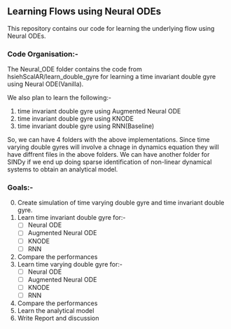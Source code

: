 ## Learning Flows using Neural ODEs

This repository contains our code for learning the underlying flow using Neural ODEs. 

### Code Organisation:-
The Neural_ODE folder contains the code from hsiehScalAR/learn_double_gyre for learning a time invariant double gyre using Neural ODE(Vanilla).

We also plan to learn the following:-
1. time invariant double gyre using Augmented Neural ODE
2. time invariant double gyre using KNODE
3. time invariant double gyre using RNN(Baseline)

So, we can have 4 folders with the above implementations. Since time varying double gyres will involve a chnage in dynamics equation they will have diffrent files in the above folders.
We can have another folder for SINDy if we end up doing sparse identification of non-linear dynamical systems to obtain an analytical model.

### Goals:-
0. Create simulation of time varying double gyre and time invariant double gyre.
1. Learn time invariant double gyre for:-
   - [ ] Neural ODE
   - [ ] Augmented Neural ODE
   - [ ] KNODE
   - [ ] RNN
2. Compare the performances
3. Learn time varying double gyre for:-
   - [ ] Neural ODE
   - [ ] Augmented Neural ODE
   - [ ] KNODE
   - [ ] RNN
4. Compare the performances
5. Learn the analytical model
6. Write Report and discussion


